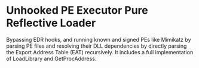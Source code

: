 # Unhooked PE Executor Pure Reflective Loader
 Bypassing EDR hooks, and running known and signed PEs like Mimikatz by parsing PE files and resolving their DLL dependencies by directly parsing the Export Address Table (EAT) recursively. It includes a full implementation of LoadLibrary and GetProcAddress.
